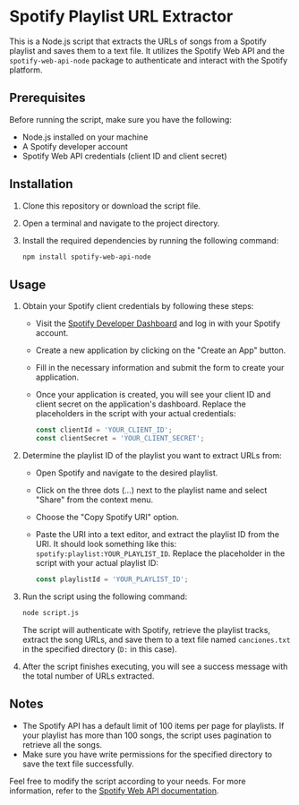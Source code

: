 # Spotify Playlist URL Extractor

This is a Node.js script that extracts the URLs of songs from a Spotify playlist and saves them to a text file. It utilizes the Spotify Web API and the `spotify-web-api-node` package to authenticate and interact with the Spotify platform.

## Prerequisites

Before running the script, make sure you have the following:

- Node.js installed on your machine
- A Spotify developer account
- Spotify Web API credentials (client ID and client secret)

## Installation

1. Clone this repository or download the script file.

2. Open a terminal and navigate to the project directory.

3. Install the required dependencies by running the following command:

   ```bash
   npm install spotify-web-api-node
   ```

## Usage

1. Obtain your Spotify client credentials by following these steps:

   - Visit the [Spotify Developer Dashboard](https://developer.spotify.com/dashboard/) and log in with your Spotify account.
   - Create a new application by clicking on the "Create an App" button.
   - Fill in the necessary information and submit the form to create your application.
   - Once your application is created, you will see your client ID and client secret on the application's dashboard. Replace the placeholders in the script with your actual credentials:

     ```javascript
     const clientId = 'YOUR_CLIENT_ID';
     const clientSecret = 'YOUR_CLIENT_SECRET';
     ```

2. Determine the playlist ID of the playlist you want to extract URLs from:

   - Open Spotify and navigate to the desired playlist.
   - Click on the three dots (...) next to the playlist name and select "Share" from the context menu.
   - Choose the "Copy Spotify URI" option.
   - Paste the URI into a text editor, and extract the playlist ID from the URI. It should look something like this: `spotify:playlist:YOUR_PLAYLIST_ID`. Replace the placeholder in the script with your actual playlist ID:

     ```javascript
     const playlistId = 'YOUR_PLAYLIST_ID';
     ```

3. Run the script using the following command:

   ```bash
   node script.js
   ```

   The script will authenticate with Spotify, retrieve the playlist tracks, extract the song URLs, and save them to a text file named `canciones.txt` in the specified directory (`D:` in this case).

4. After the script finishes executing, you will see a success message with the total number of URLs extracted.

## Notes

- The Spotify API has a default limit of 100 items per page for playlists. If your playlist has more than 100 songs, the script uses pagination to retrieve all the songs.
- Make sure you have write permissions for the specified directory to save the text file successfully.

Feel free to modify the script according to your needs. For more information, refer to the [Spotify Web API documentation](https://developer.spotify.com/documentation/web-api/).

